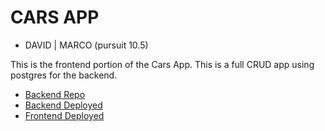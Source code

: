 # CARS APP

- DAVID | MARCO (pursuit 10.5)

This is the frontend portion of the Cars App. This is a full CRUD app using postgres for the backend.

- [Backend Repo](https://github.com/mquispe96/cars-app-backend)
- [Backend Deployed](https://cars-app-backend.onrender.com/)
- [Frontend Deployed](https://carstify.netlify.app/)
